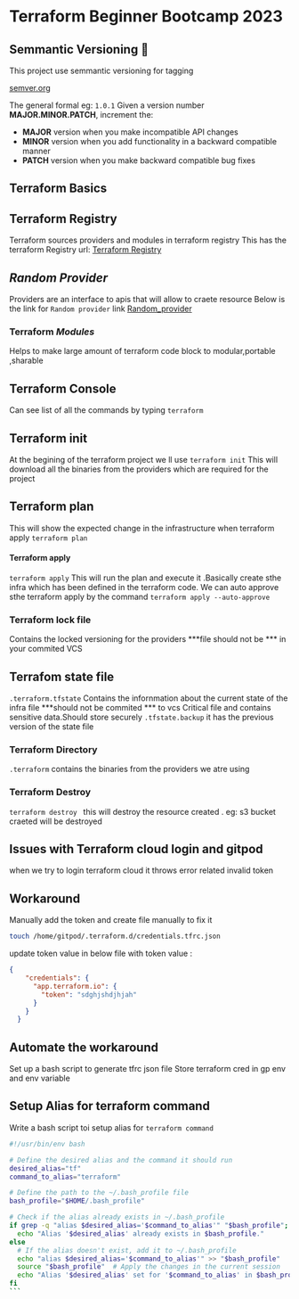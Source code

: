 # Terraform Beginner Bootcamp 2023

## Semmantic Versioning :mage:
This project use semmantic versioning for tagging

[semver.org](https://semver.org/)

The general formal eg: `1.0.1`
Given a version number **MAJOR.MINOR.PATCH**, increment the:

- **MAJOR** version when you make incompatible API changes
- **MINOR** version when you add functionality in a backward compatible manner
- **PATCH** version when you make backward compatible bug fixes


## Terraform Basics

## Terraform Registry
Terraform sources providers and modules in terraform registry
 This has the terraform Registry url:
 [Terraform Registry](https://registry.terraform.io/)

## ***Random Provider***
Providers are an interface to apis that will allow to craete resource
Below is the link for `Random provider` link
[Random_provider](https://registry.terraform.io/providers/hashicorp/random/latest/docs/resources/string) 

### Terraform ***Modules***
Helps to make large amount of terraform code block to modular,portable ,sharable

## Terraform Console
Can see list of all the commands by typing ```terraform```

## Terraform init
At the begining of the terraform project we ll use ```terraform init```
This will download all the binaries from the providers which are required for the project

## Terraform plan
This will show the expected change in the infrastructure when terraform apply 
```terraform plan ```

#### Terraform apply
```terraform apply```
This will run the plan and execute it .Basically create sthe infra which has been defined in the terraform code.
We can auto approve sthe terraform apply by the command
```terraform apply --auto-approve```

### Terraform lock file
Contains the locked versioning for the providers
***file should not be *** in your commited VCS

## Terrafom state file
`.terraform.tfstate`
Contains the infornmation about the current state of the infra
file ***should not be commited *** to vcs
Critical file and contains sensitive data.Should store securely
`.tfstate.backup` it has the previous version of the state file 

### Terraform Directory
`.terraform` contains the binaries from the providers we atre using 


### Terraform Destroy
```terraform destroy ``` this will destroy the resource created .
eg: s3 bucket craeted will be destroyed

## Issues with Terraform cloud login and gitpod
when we try to login terraform cloud  it throws error related invalid token

## Workaround 
Manually add the token and create file manually to fix it 
```sh
touch /home/gitpod/.terraform.d/credentials.tfrc.json
```
update token value in below file with token value :
```json
{
    "credentials": {
      "app.terraform.io": {
        "token": "sdghjshdjhjah"
      }
    }
  }
```
## Automate the workaround
Set up a bash script to generate tfrc json file
Store terraform cred in gp env and env variable

## Setup Alias for terraform command

Write a bash script toi setup alias for ```terraform command```
````sh
#!/usr/bin/env bash

# Define the desired alias and the command it should run
desired_alias="tf"
command_to_alias="terraform"

# Define the path to the ~/.bash_profile file
bash_profile="$HOME/.bash_profile"

# Check if the alias already exists in ~/.bash_profile
if grep -q "alias $desired_alias='$command_to_alias'" "$bash_profile"; then
  echo "Alias '$desired_alias' already exists in $bash_profile."
else
  # If the alias doesn't exist, add it to ~/.bash_profile
  echo "alias $desired_alias='$command_to_alias'" >> "$bash_profile"
  source "$bash_profile"  # Apply the changes in the current session
  echo "Alias '$desired_alias' set for '$command_to_alias' in $bash_profile."
fi
```